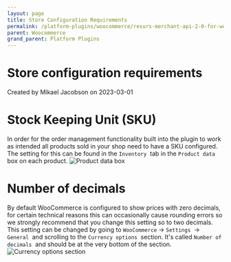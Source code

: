```yaml
---
layout: page
title: Store Configuration Requirements
permalink: /platform-plugins/woocommerce/resurs-merchant-api-2-0-for-woocommerce/store-configuration-requirements/
parent: Woocommerce
grand_parent: Platform Plugins
---
```




# Store configuration requirements 
Created by Mikael Jacobson on 2023-03-01
# Stock Keeping Unit (SKU)
In order for the order management functionality built into the plugin to
work as intended all products sold in your shop need to have a SKU
configured.
The setting for this can be found in the `Inventory`  tab in the
`Product data`  box on each product.
![Product data
box](../../../../attachments/91029884/91029882.png "Product data box")
# Number of decimals
By default WooCommerce is configured to show prices with zero decimals,
for certain technical reasons this can occasionally cause rounding
errors so we strongly recommend that you change this setting so to two
decimals.
This setting can be changed by going to `WooCommerce` → `Settings`  →
`General`  and scrolling to the `Currency options`  section. It's called
`Number of decimals`  and should be at the very bottom of the section.
![Currency options
section](../../../../attachments/91029884/91029883.png "Currency options section")  
  
